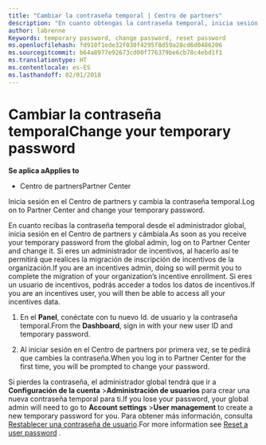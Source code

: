 ```yaml
---
title: "Cambiar la contraseña temporal | Centro de partners"
description: "En cuanto obtengas la contraseña temporal, inicia sesión en el Centro de partners y cámbiala."
author: labrenne
Keywords: temporary password, change password, reset password
ms.openlocfilehash: fd910f1ede32f030f4295f8d59a28cd6d0486206
ms.sourcegitcommit: b64a8977e92673cd00f776379be6cb78c4ebd1f1
ms.translationtype: HT
ms.contentlocale: es-ES
ms.lasthandoff: 02/01/2018
---
```

# <a name="change-your-temporary-password"></a><span data-ttu-id="2a2f6-103">Cambiar la contraseña temporal</span><span class="sxs-lookup"><span data-stu-id="2a2f6-103">Change your temporary password</span></span>

**<span data-ttu-id="2a2f6-104">Se aplica a</span><span class="sxs-lookup"><span data-stu-id="2a2f6-104">Applies to</span></span>**

-  <span data-ttu-id="2a2f6-105">Centro de partners</span><span class="sxs-lookup"><span data-stu-id="2a2f6-105">Partner Center</span></span>

<span data-ttu-id="2a2f6-106">Inicia sesión en el Centro de partners y cambia la contraseña temporal.</span><span class="sxs-lookup"><span data-stu-id="2a2f6-106">Log on to Partner Center and change your temporary password.</span></span>

<span data-ttu-id="2a2f6-107">En cuanto recibas la contraseña temporal desde el administrador global, inicia sesión en el Centro de partners y cámbiala.</span><span class="sxs-lookup"><span data-stu-id="2a2f6-107">As soon as you receive your temporary password from the global admin, log on to Partner Center and change it.</span></span> <span data-ttu-id="2a2f6-108">Si eres un administrador de incentivos, al hacerlo así te permitirá que realices la migración de inscripción de incentivos de la organización.</span><span class="sxs-lookup"><span data-stu-id="2a2f6-108">If you are an incentives admin, doing so will permit you to complete the migration of your organization’s incentive enrollment.</span></span> <span data-ttu-id="2a2f6-109">Si eres un usuario de incentivos, podrás acceder a todos los datos de incentivos.</span><span class="sxs-lookup"><span data-stu-id="2a2f6-109">If you are an incentives user, you will then be able to access all your incentives data.</span></span>

1.  <span data-ttu-id="2a2f6-110">En el **Panel**, conéctate con tu nuevo Id. de usuario y la contraseña temporal.</span><span class="sxs-lookup"><span data-stu-id="2a2f6-110">From the **Dashboard**, sign in with your new user ID and temporary password.</span></span>

2.  <span data-ttu-id="2a2f6-111">Al iniciar sesión en el Centro de partners por primera vez, se te pedirá que cambies la contraseña.</span><span class="sxs-lookup"><span data-stu-id="2a2f6-111">When you log in to Partner Center for the first time, you will be prompted to change your password.</span></span>

<span data-ttu-id="2a2f6-112">Si pierdes la contraseña, el administrador global tendrá que ir a  **Configuración de la cuenta** >**Administración de usuarios** para crear una nueva contraseña temporal para ti.</span><span class="sxs-lookup"><span data-stu-id="2a2f6-112">If you lose your password, your global admin will need to go to  **Account settings** >**User management** to create a new temporary password for you.</span></span>
<span data-ttu-id="2a2f6-113">Para obtener más información, consulta [Restablecer una contraseña de usuario](reset-a-user-password.md).</span><span class="sxs-lookup"><span data-stu-id="2a2f6-113">For more information see [Reset a user password](reset-a-user-password.md) .</span></span>


 

 



